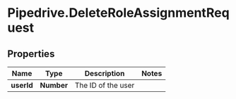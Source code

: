 # Pipedrive.DeleteRoleAssignmentRequest

## Properties

Name | Type | Description | Notes
------------ | ------------- | ------------- | -------------
**userId** | **Number** | The ID of the user | 


